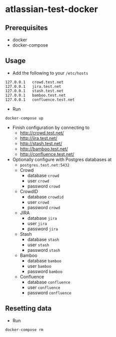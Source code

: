 # atlassian-test-docker

## Prerequisites

- docker
- docker-compose

## Usage

- Add the following to your `/etc/hosts`

```
127.0.0.1   crowd.test.net
127.0.0.1   jira.test.net
127.0.0.1   stash.test.net
127.0.0.1   bamboo.test.net
127.0.0.1   confluence.test.net
```

- Run 

```
docker-compose up
```

- Finish configuration by connecting to
  - http://crowd.test.net/
  - http://jira.test.net/
  - http://stash.test.net/
  - http://bamboo.test.net/
  - http://confluence.test.net/
- Optionally configure with Postgres databases at
  - `postgres.test.net:5432`
  - Crowd
    - database `crowd`
    - user `crowd`
    - password `crowd`
  - CrowdID
    - database `crowdid`
    - user `crowd`
    - password `crowd`
  - JIRA
    - database `jira`
    - user `jira`
    - password `jira`
  - Stash
    - database `stash`
    - user `stash`
    - password `stash`
  - Bamboo
    - database `bamboo`
    - user `bamboo`
    - password `bamboo`
  - Confluence
    - database `confluence`
    - user `confluence`
    - password `confluence`

## Resetting data

- Run

```
docker-compose rm
```
